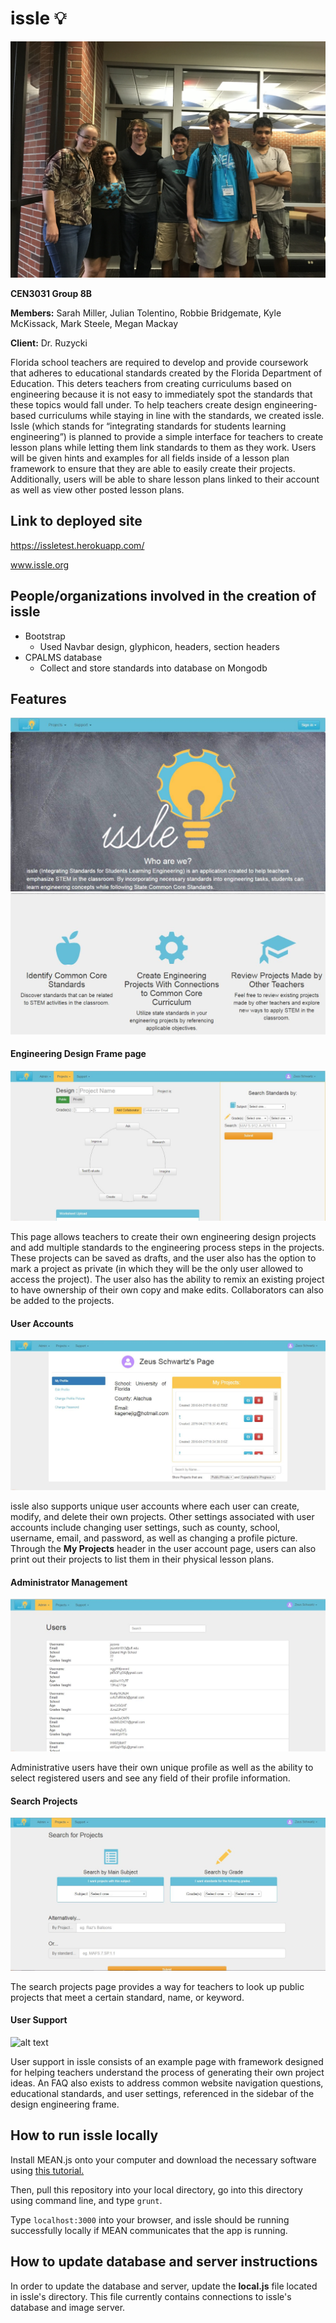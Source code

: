 # issle :bulb:

![alt text](https://github.com/CEN3031-Group8B/issle/blob/pictures/screenshots/groupPhoto.JPG)

**CEN3031 Group 8B**

**Members:** Sarah Miller, Julian Tolentino, Robbie Bridgemate, Kyle McKissack, Mark Steele, Megan Mackay

**Client:** Dr. Ruzycki

Florida school teachers are required to develop and provide coursework that adheres to educational standards created by the Florida Department of Education. This deters teachers from creating curriculums based on engineering because it is not easy to immediately spot the standards that these topics would fall under. To help teachers create design engineering-based curriculums while staying in line with the standards, we created issle.
Issle (which stands for “integrating standards for students learning engineering”) is planned to provide a simple interface for teachers to create lesson plans while letting them link standards to them as they work. Users will be given hints and examples for all fields inside of a lesson plan framework to ensure that they are able to easily create their projects. Additionally, users will be able to share lesson plans linked to their account as well as view other posted lesson plans.

## Link to deployed site
https://issletest.herokuapp.com/

www.issle.org

## People/organizations involved in the creation of issle
* Bootstrap
  * Used Navbar design, glyphicon, headers, section headers
* CPALMS database
  * Collect and store standards into database on Mongodb
  
## Features

![alt text](https://github.com/CEN3031-Group8B/issle/blob/pictures/screenshots/homepageTop.JPG)
![alt text](https://github.com/CEN3031-Group8B/issle/blob/pictures/screenshots/homepageBottom.JPG)

#### Engineering Design Frame page

![alt text](https://github.com/CEN3031-Group8B/issle/blob/pictures/screenshots/ourDesignPage.JPG)

This page allows teachers to create their own engineering design projects and add multiple standards to the engineering process steps in the projects. These projects can be saved as drafts, and the user also has the option to mark a project as private (in which they will be the only user allowed to access the project). The user also has the ability to remix an existing project to have ownership of their own copy and make edits. Collaborators can also be added to the projects.

#### User Accounts

![alt text](https://github.com/CEN3031-Group8B/issle/blob/pictures/screenshots/ourProfilePage.JPG)

issle also supports unique user accounts where each user can create, modify, and delete their own projects. Other settings associated with user accounts include changing user settings, such as county, school, username, email, and password, as well as changing a profile picture. Through the **My Projects** header in the user account page, users can also print out their projects to list them in their physical lesson plans.

#### Administrator Management

![alt text](https://github.com/CEN3031-Group8B/issle/blob/pictures/screenshots/ourAdminManageUsers.JPG)

Administrative users have their own unique profile as well as the ability to select registered users and see any field of their profile information.

#### Search Projects

![alt text](https://github.com/CEN3031-Group8B/issle/blob/pictures/screenshots/ourSearchProjectsPage.JPG)

The search projects page provides a way for teachers to look up public projects that meet a certain standard, name, or keyword.

#### User Support

![alt text](https://github.com/CEN3031-Group8B/issle/blob/Develop/screenshots/supportpage.JPG)

User support in issle consists of an example page with framework designed for helping teachers understand the process of generating their own project ideas. An FAQ also exists to address common website navigation questions, educational standards, and user settings, referenced in the sidebar of the design engineering frame.
 
## How to run issle locally

Install MEAN.js onto your computer and download the necessary software using [this tutorial.](http://www.bossable.com/303/install-mean-stack/)

Then, pull this repository into your local directory, go into this directory using command line, and type `grunt`.

Type `localhost:3000` into your browser, and issle should be running successfully locally if MEAN communicates that the app is running.

## How to update database and server instructions

In order to update the database and server, update the **local.js** file located in issle's directory. This file currently contains connections to issle's database and image server.







